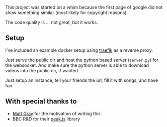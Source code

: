 This project was started on a whim because the first page of google did not show something similar
(most likely for copyright reasons).

The code quality is ... not great, but it works.

## Setup

I've included an example docker setup using [traefik](https://doc.traefik.io/traefik/) as a reverse proxy.

Just serve the public dir and host the python based server (`server.py`) for the websocket. And make sure the python
server is able to download videos into the public dir, if wanted.

Just setup an instance, tell your friends the url, fill it with songs, and have fun.

## With special thanks to

* [Matt Gray](https://twitter.com/MattGrayYES) for the motivation of writing this
* BBC R&D for their [peak.js](https://github.com/bbc/peaks.js/) library
